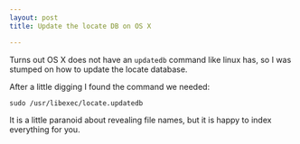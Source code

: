 ```yaml
---
layout: post
title: Update the locate DB on OS X

---
```


Turns out OS X does not have an `updatedb` command like linux has, so I was stumped on how to update the locate database.

After a little digging I found the command we needed:

    sudo /usr/libexec/locate.updatedb

It is a little paranoid about revealing file names, but it is happy to index everything for you.
